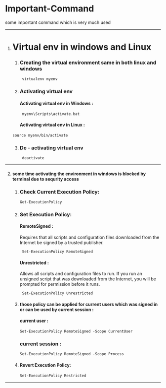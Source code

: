 # Important-Command

some important command which is very much used

---

1. # Virtual env in windows and Linux
   
     1. ### Creating the virtual environment same in both linux and windows 
     
         ```  virtualenv myenv ```
   
     2. ### Activating virtual env

           #### Activating virtual env in Windows :
     
           ``` myenv\Scripts\activate.bat```

           #### Activating virtual env in Linux :
     
    ``` source myenv/bin/activate ```
            
    3. ### De - activating virtual env
    
        ``` deactivate```
---

2.   #### some time activating the environment in windows is blocked by terminal due to sequrity access
      
       1. ### Check Current Execution Policy:
          
           ``` Get-ExecutionPolicy ```
          
       2. ### Set Execution Policy:
  
           #### RemoteSigned :
          
             Requires that all scripts and configuration files downloaded from the Internet be signed by a trusted publisher.

             ```  Set-ExecutionPolicy RemoteSigned ```
          
           #### Unrestricted :
          
            Allows all scripts and configuration files to run. If you run an unsigned script that was downloaded from the Internet, you will be prompted for permission before it runs.

          ```  Set-ExecutionPolicy Unrestricted ```
          
       4.   #### those policy can be applied for current users which was signed in or can be used by current session :

             #### current user :

             ``` Set-ExecutionPolicy RemoteSigned -Scope CurrentUser  ```

            ### current session :

            ``` Set-ExecutionPolicy RemoteSigned -Scope Process ```

       5.   #### Revert Execution Policy:

             ``` Set-ExecutionPolicy Restricted ```
            
---
